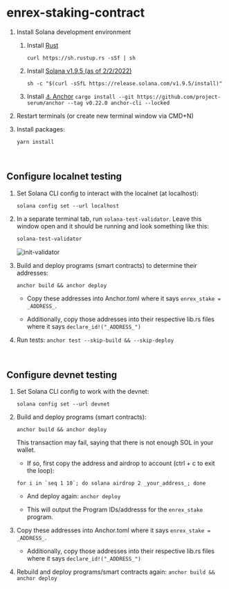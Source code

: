 # enrex-staking-contract

1. Install Solana development environment
    1. Install [Rust](https://doc.rust-lang.org/cargo/getting-started/installation.html)

       ```curl https://sh.rustup.rs -sSf | sh```
    2. Install [Solana v1.9.5 (as of 2/2/2022)](https://docs.solana.com/cli/install-solana-cli-tools)

       ```sh -c "$(curl -sSfL https://release.solana.com/v1.9.5/install)"```
    3. Install [⚓ Anchor](https://project-serum.github.io/anchor/getting-started/installation.html#install-rust)
       ```cargo install --git https://github.com/project-serum/anchor --tag v0.22.0 anchor-cli --locked```

2. Restart terminals (or create new terminal window via CMD+N)

3. Install packages:

   ```yarn install```
<br>

## Configure localnet testing

1. Set Solana CLI config to interact with the localnet (at localhost):

   ```solana config set --url localhost```

1. In a separate terminal tab, run `solana-test-validator`. Leave this window open and it should be running and look something like this:

   ```zsh
   solana-test-validator
   ```
   ![init-validator](./.github/init-validator.png)

1. Build and deploy programs (smart contracts) to determine their addresses:

   ```anchor build && anchor deploy```

    - Copy these addresses into Anchor.toml where it says `enrex_stake = _ADDRESS_`.

    - Additionally, copy those addresses into their respective lib.rs files where it says `declare_id!("_ADDRESS_")`

1. Run tests: `anchor test --skip-build && --skip-deploy`

<br>

## Configure devnet testing

1. Set Solana CLI config to work with the devnet:

   ```solana config set --url devnet```

1. Build and deploy programs (smart contracts):

   ```anchor build && anchor deploy```

   This transaction may fail, saying that there is not enough SOL in your wallet.

     - If so, first copy the address and airdrop to account (ctrl + c to exit the loop):

   ```for i in `seq 1 10`; do solana airdrop 2 _your_address_; done```

     - And deploy again:
       ```anchor deploy```

     - This will output the Program IDs/addresss for the `enrex_stake` program.


1. Copy these addresses into Anchor.toml where it says `enrex_stake = _ADDRESS_`.

     - Additionally, copy those addresses into their respective lib.rs files where it says `declare_id!("_ADDRESS_")`

1. Rebuild and deploy programs/smart contracts again: `anchor build && anchor deploy`